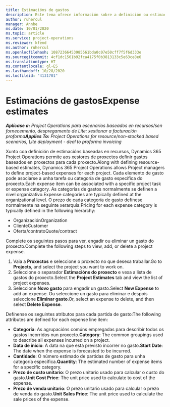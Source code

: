 ```yaml
---
title: Estimacións de gastos
description: Este tema ofrece información sobre a definición ou estimación de gastos baseados en proxectos.
author: ruhercul
manager: Annbe
ms.date: 10/01/2020
ms.topic: article
ms.service: project-operations
ms.reviewer: kfend
ms.author: ruhercul
ms.openlocfilehash: 10872366453985561bda0c07e50cff7f5f6d333e
ms.sourcegitcommit: 4cf1dc1561b92fca4175f0b3813133c5e63ce8e6
ms.translationtype: HT
ms.contentlocale: gl-ES
ms.lasthandoff: 10/28/2020
ms.locfileid: "4131701"
---
```

# <a name="expense-estimates"></a><span data-ttu-id="1c3cb-103">Estimacións de gastos</span><span class="sxs-lookup"><span data-stu-id="1c3cb-103">Expense estimates</span></span>
<span data-ttu-id="1c3cb-104">_**Aplícase a:** Project Operations para escenarios baseados en recursos/sen fornecemento, despregamento de Lite: xestionar a facturación proforma_</span><span class="sxs-lookup"><span data-stu-id="1c3cb-104">_**Applies To:** Project Operations for resource/non-stocked based scenarios, Lite deployment - deal to proforma invoicing_</span></span>

<span data-ttu-id="1c3cb-105">Xunto coa definición de estimacións baseadas en recursos, Dynamics 365 Project Operations permite aos xestores de proxectos definir gastos baseados en proxectos para cada proxecto.</span><span class="sxs-lookup"><span data-stu-id="1c3cb-105">Along with defining resource-based estimates, Dynamics 365 Project Operations allows Project managers to define project-based expenses for each project.</span></span> <span data-ttu-id="1c3cb-106">Cada elemento de gasto pode asociarse a unha tarefa ou categoría de gasto específica do proxecto.</span><span class="sxs-lookup"><span data-stu-id="1c3cb-106">Each expense item can be associated with a specific project task or expense category.</span></span> <span data-ttu-id="1c3cb-107">As categorías de gastos normalmente se definen a nivel organizativo.</span><span class="sxs-lookup"><span data-stu-id="1c3cb-107">Expense categories are typically defined at the organizational level.</span></span> <span data-ttu-id="1c3cb-108">O prezo de cada categoría de gasto defínese normalmente na seguinte xerarquía:</span><span class="sxs-lookup"><span data-stu-id="1c3cb-108">Pricing for each expense category is typically defined in the following hierarchy:</span></span>

- <span data-ttu-id="1c3cb-109">Organización</span><span class="sxs-lookup"><span data-stu-id="1c3cb-109">Organization</span></span>
- <span data-ttu-id="1c3cb-110">Cliente</span><span class="sxs-lookup"><span data-stu-id="1c3cb-110">Customer</span></span>
- <span data-ttu-id="1c3cb-111">Oferta/contrato</span><span class="sxs-lookup"><span data-stu-id="1c3cb-111">Quote/contract</span></span>

<span data-ttu-id="1c3cb-112">Complete os seguintes pasos para ver, engadir ou eliminar un gasto do proxecto.</span><span class="sxs-lookup"><span data-stu-id="1c3cb-112">Complete the following steps to view, add, or delete a project expense.</span></span>

1. <span data-ttu-id="1c3cb-113">Vaia a **Proxectos** e seleccione o proxecto no que desexa traballar.</span><span class="sxs-lookup"><span data-stu-id="1c3cb-113">Go to **Projects**, and select the project you want to work on.</span></span>
2. <span data-ttu-id="1c3cb-114">Seleccione o separador **Estimacións do proxecto** e vexa a lista de gastos do proxecto.</span><span class="sxs-lookup"><span data-stu-id="1c3cb-114">Select the **Project Estimates** tab and view the list of project expenses.</span></span>
3. <span data-ttu-id="1c3cb-115">Seleccione **Novo gasto** para engadir un gasto.</span><span class="sxs-lookup"><span data-stu-id="1c3cb-115">Select **New Expense** to add an expense.</span></span> <span data-ttu-id="1c3cb-116">Ou seleccione un gasto para eliminar e despois seleccione **Eliminar gasto**.</span><span class="sxs-lookup"><span data-stu-id="1c3cb-116">Or, select an expense to delete, and then select **Delete Expense**.</span></span>

<span data-ttu-id="1c3cb-117">Defínense os seguintes atributos para cada partida de gasto:</span><span class="sxs-lookup"><span data-stu-id="1c3cb-117">The following attributes are defined for each expense line item:</span></span>

- <span data-ttu-id="1c3cb-118">**Categoría**: As agrupacións comúns empregadas para describir todos os gastos incorridos nun proxecto.</span><span class="sxs-lookup"><span data-stu-id="1c3cb-118">**Category**: The common groupings used to describe all expenses incurred on a project.</span></span>
- <span data-ttu-id="1c3cb-119">**Data de inicio**: A data na que está previsto incorrer no gasto.</span><span class="sxs-lookup"><span data-stu-id="1c3cb-119">**Start Date**: The date when the expense is forecasted to be incurred.</span></span>
- <span data-ttu-id="1c3cb-120">**Cantidade**: O número estimado de partidas de gasto para unha categoría específica.</span><span class="sxs-lookup"><span data-stu-id="1c3cb-120">**Quantity**: The estimated number of expense items for a specific category.</span></span>
- <span data-ttu-id="1c3cb-121">**Prezo de custo unitario**: O prezo unitario usado para calcular o custo do gasto.</span><span class="sxs-lookup"><span data-stu-id="1c3cb-121">**Unit Cost Price**: The unit price used to calculate to cost of the expense.</span></span>
- <span data-ttu-id="1c3cb-122">**Prezo de venda unitario**: O prezo unitario usado para calcular o prezo de venda do gasto.</span><span class="sxs-lookup"><span data-stu-id="1c3cb-122">**Unit Sales Price**: The unit price used to calculate the sale prices of the expense.</span></span>

